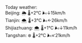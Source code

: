 Today weather:  
Beijing: 🌦   🌡️+2°C 🌬️↓15km/h  
Tianjin: 🌨  🌡️+3°C 🌬️←26km/h  
Shijiazhuang: 🌨  🌡️+1°C 🌬️↓11km/h  
Tangshan: ❄️   🌡️+2°C 🌬️↙21km/h  
